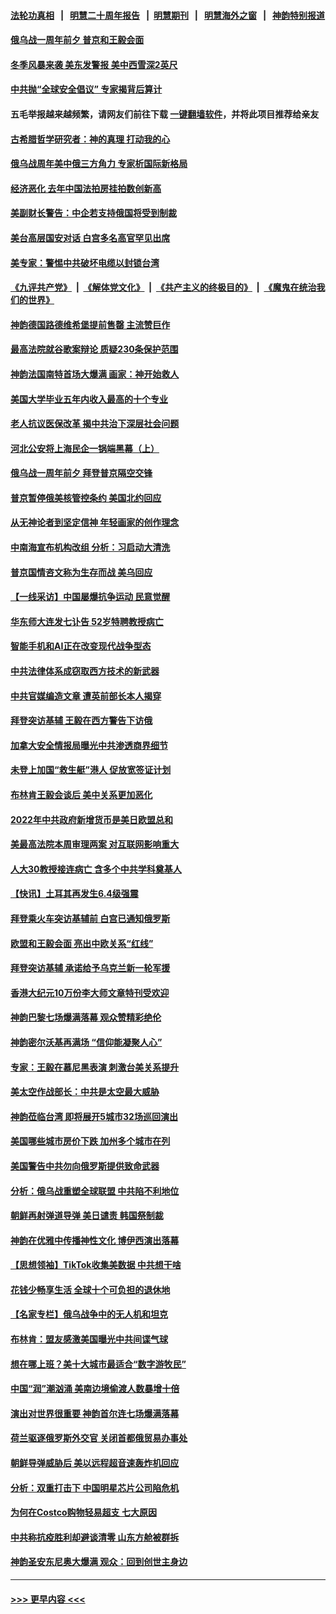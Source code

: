 #### [法轮功真相](https://github.com/gfw-breaker/truth/blob/master/README.md?t=0) &nbsp;&nbsp;|&nbsp;&nbsp; [明慧二十周年报告](https://github.com/gfw-breaker/mh-reports/blob/master/README.md?t=0) &nbsp;&nbsp;|&nbsp;&nbsp;[明慧期刊](https://github.com/gfw-breaker/mh-qikan) &nbsp;&nbsp;|&nbsp;&nbsp; [明慧海外之窗](https://github.com/gfw-breaker/mh-news/blob/master/README.md?t=0) &nbsp;&nbsp;|&nbsp;&nbsp; [神韵特别报道](https://github.com/gfw-breaker/mh-news/blob/master/shenyun.md?t=0)
#### [俄乌战一周年前夕 普京和王毅会面](../pages/nf4514/n13935656.md?t=02230043) 
#### [冬季风暴来袭 美东发警报 美中西雪深2英尺](../pages/nf4514/n13935622.md?t=02230043) 
#### [中共抛“全球安全倡议” 专家揭背后算计](../pages/nf4514/n13935466.md?t=02230043) 
#### 五毛举报越来越频繁，请网友们前往下载 [一键翻墙软件](https://github.com/gfw-breaker/ssr-accounts)，并将此项目推荐给亲友
#### [古希腊哲学研究者：神的真理 打动我的心](../pages/nf4514/n13935136.md?t=02230043) 
#### [俄乌战周年美中俄三方角力 专家析国际新格局](../pages/nf4514/n13934906.md?t=02230043) 
#### [经济恶化 去年中国法拍房挂拍数创新高](../pages/nf4514/n13935146.md?t=02230043) 
#### [美副财长警告：中企若支持俄国将受到制裁](../pages/nf4514/n13935247.md?t=02230043) 
#### [美台高层国安对话 白宫多名高官罕见出席](../pages/nf4514/n13935207.md?t=02230043) 
#### [美专家：警惕中共破坏电缆以封锁台湾](../pages/nf4514/n13935150.md?t=02230043) 
#### [《九评共产党》](https://github.com/begood0513/9ping.md/blob/master/README.md) &nbsp;|&nbsp; [《解体党文化》](../../../../jtdwh.md/blob/master/README.md)  &nbsp;|&nbsp; [《共产主义的终极目的》](../../../../gczydzjmd.md/blob/master/README.md) &nbsp;|&nbsp; [《魔鬼在统治我们的世界》](../../../../mgztzwmdsj.md/blob/master/README.md) 
#### [神韵德国路德维希堡提前售罄 主流赞巨作](../pages/nf4514/n13935154.md?t=02230043) 
#### [最高法院就谷歌案辩论 质疑230条保护范围](../pages/nf4514/n13934917.md?t=02230043) 
#### [神韵法国南特首场大爆满 画家：神开始救人](../pages/nf4514/n13935111.md?t=02230043) 
#### [美国大学毕业五年内收入最高的十个专业](../pages/nf4514/n13934945.md?t=02230043) 
#### [老人抗议医保改革 揭中共治下深层社会问题](../pages/nf4514/n13934963.md?t=02230043) 
#### [河北公安将上海民企一锅端黑幕（上）](../pages/nf4514/n13933995.md?t=02230043) 
#### [俄乌战一周年前夕 拜登普京隔空交锋](../pages/nf4514/n13934895.md?t=02230043) 
#### [普京暂停俄美核管控条约 美国北约回应](../pages/nf4514/n13934850.md?t=02230043) 
#### [从无神论者到坚定信神 年轻画家的创作理念](../pages/nf4514/n13934127.md?t=02230043) 
#### [中南海宣布机构改组 分析：习启动大清洗](../pages/nf4514/n13934829.md?t=02230043) 
#### [普京国情咨文称为生存而战 美乌回应](../pages/nf4514/n13934727.md?t=02230043) 
#### [【一线采访】中国屡爆抗争运动 民意觉醒](../pages/nf4514/n13934024.md?t=02230043) 
#### [华东师大连发七讣告 52岁特聘教授病亡](../pages/nf4514/n13934636.md?t=02230043) 
#### [智能手机和AI正在改变现代战争型态](../pages/nf4514/n13934662.md?t=02230043) 
#### [中共法律体系成窃取西方技术的新武器](../pages/nf4514/n13934549.md?t=02230043) 
#### [中共官媒编造文章 遭英前部长本人揭穿](../pages/nf4514/n13934369.md?t=02230043) 
#### [拜登突访基辅 王毅在西方警告下访俄](../pages/nf4514/n13934276.md?t=02230043) 
#### [加拿大安全情报局曝光中共渗透商界细节](../pages/nf4514/n13934288.md?t=02230043) 
#### [未登上加国“救生艇”港人 促放宽签证计划](../pages/nf4514/n13934341.md?t=02230043) 
#### [布林肯王毅会谈后 美中关系更加恶化](../pages/nf4514/n13934286.md?t=02230043) 
#### [2022年中共政府新增货币是美日欧盟总和](../pages/nf4514/n13934327.md?t=02230043) 
#### [美最高法院本周审理两案 对互联网影响重大](../pages/nf4514/n13934247.md?t=02230043) 
#### [人大30教授接连病亡 含多个中共学科奠基人](../pages/nf4514/n13934284.md?t=02230043) 
#### [【快讯】土耳其再发生6.4级强震](../pages/nf4514/n13934281.md?t=02230043) 
#### [拜登乘火车突访基辅前 白宫已通知俄罗斯](../pages/nf4514/n13934251.md?t=02230043) 
#### [欧盟和王毅会面 亮出中欧关系“红线”](../pages/nf4514/n13934238.md?t=02230043) 
#### [拜登突访基辅 承诺给予乌克兰新一轮军援](../pages/nf4514/n13934017.md?t=02230043) 
#### [香港大纪元10万份李大师文章特刊受欢迎](../pages/nf4514/n13934034.md?t=02230043) 
#### [神韵巴黎七场爆满落幕 观众赞精彩绝伦](../pages/nf4514/n13933635.md?t=02230043) 
#### [神韵密尔沃基再满场 “信仰能凝聚人心”](../pages/nf4514/n13934134.md?t=02230043) 
#### [专家：王毅在慕尼黑表演 刺激台美关系提升](../pages/nf4514/n13933890.md?t=02230043) 
#### [美太空作战部长：中共是太空最大威胁](../pages/nf4514/n13933954.md?t=02230043) 
#### [神韵莅临台湾 即将展开5城市32场巡回演出](../pages/nf4514/n13933953.md?t=02230043) 
#### [美国哪些城市房价下跌 加州多个城市在列](../pages/nf4514/n13933691.md?t=02230043) 
#### [美国警告中共勿向俄罗斯提供致命武器](../pages/nf4514/n13933562.md?t=02230043) 
#### [分析：俄乌战重塑全球联盟 中共陷不利地位](../pages/nf4514/n13933636.md?t=02230043) 
#### [朝鲜再射弹道导弹 美日谴责 韩国祭制裁](../pages/nf4514/n13933687.md?t=02230043) 
#### [神韵在优雅中传播神性文化 博伊西演出落幕](../pages/nf4514/n13933850.md?t=02230043) 
#### [【思想领袖】TikTok收集美数据 中共想干啥](../pages/nf4514/n13908601.md?t=02230043) 
#### [花钱少畅享生活 全球十个可负担的退休地](../pages/nf4514/n13931496.md?t=02230043) 
#### [【名家专栏】俄乌战争中的无人机和坦克](../pages/nf4514/n13933413.md?t=02230043) 
#### [布林肯：盟友感激美国曝光中共间谍气球](../pages/nf4514/n13933535.md?t=02230043) 
#### [想在哪上班？美十大城市最适合“数字游牧民”](../pages/nf4514/n13933574.md?t=02230043) 
#### [中国“润”潮汹涌 美南边境偷渡人数暴增十倍](../pages/nf4514/n13933536.md?t=02230043) 
#### [演出对世界很重要 神韵首尔连七场爆满落幕](../pages/nf4514/n13933538.md?t=02230043) 
#### [荷兰驱逐俄罗斯外交官 关闭首都俄贸易办事处](../pages/nf4514/n13933496.md?t=02230043) 
#### [朝鲜导弹威胁后 美以远程超音速轰炸机回应](../pages/nf4514/n13933505.md?t=02230043) 
#### [分析：双重打击下 中国明星芯片公司陷危机](../pages/nf4514/n13929277.md?t=02230043) 
#### [为何在Costco购物轻易超支 七大原因](../pages/nf4514/n13931403.md?t=02230043) 
#### [中共称抗疫胜利却避谈清零 山东方舱被群拆](../pages/nf4514/n13933051.md?t=02230043) 
#### [神韵圣安东尼奥大爆满 观众：回到创世主身边](../pages/nf4514/n13933281.md?t=02230043) 

----
#### [ >>> 更早内容 <<< ](../indexes/nf4514-earlier.md)
